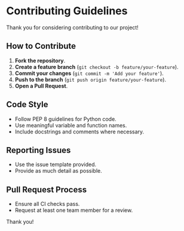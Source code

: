 # Contributing Guidelines

Thank you for considering contributing to our project!

## How to Contribute

1. **Fork the repository**.
2. **Create a feature branch** (`git checkout -b feature/your-feature`).
3. **Commit your changes** (`git commit -m 'Add your feature'`).
4. **Push to the branch** (`git push origin feature/your-feature`).
5. **Open a Pull Request**.

## Code Style

- Follow PEP 8 guidelines for Python code.
- Use meaningful variable and function names.
- Include docstrings and comments where necessary.

## Reporting Issues

- Use the issue template provided.
- Provide as much detail as possible.

## Pull Request Process

- Ensure all CI checks pass.
- Request at least one team member for a review.

Thank you!
